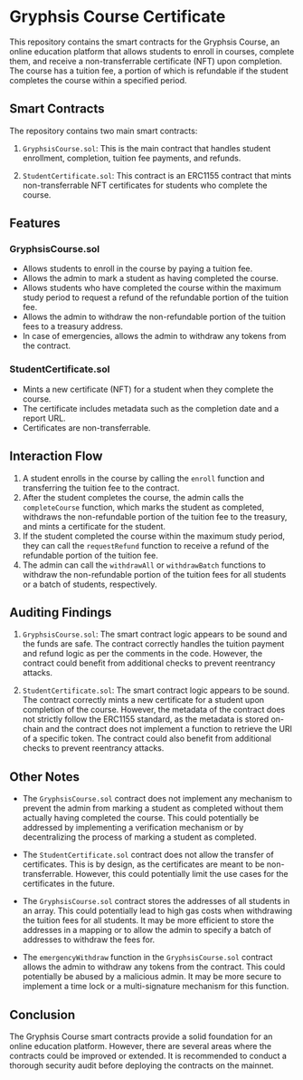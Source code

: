 # Gryphsis Course Certificate

This repository contains the smart contracts for the Gryphsis Course, an online education platform that allows students to enroll in courses, complete them, and receive a non-transferrable certificate (NFT) upon completion. The course has a tuition fee, a portion of which is refundable if the student completes the course within a specified period.

## Smart Contracts

The repository contains two main smart contracts:

1. `GryphsisCourse.sol`: This is the main contract that handles student enrollment, completion, tuition fee payments, and refunds.

2. `StudentCertificate.sol`: This contract is an ERC1155 contract that mints non-transferrable NFT certificates for students who complete the course.

## Features

### GryphsisCourse.sol

- Allows students to enroll in the course by paying a tuition fee.
- Allows the admin to mark a student as having completed the course.
- Allows students who have completed the course within the maximum study period to request a refund of the refundable portion of the tuition fee.
- Allows the admin to withdraw the non-refundable portion of the tuition fees to a treasury address.
- In case of emergencies, allows the admin to withdraw any tokens from the contract.

### StudentCertificate.sol

- Mints a new certificate (NFT) for a student when they complete the course.
- The certificate includes metadata such as the completion date and a report URL.
- Certificates are non-transferrable.

## Interaction Flow

1. A student enrolls in the course by calling the `enroll` function and transferring the tuition fee to the contract.
2. After the student completes the course, the admin calls the `completeCourse` function, which marks the student as completed, withdraws the non-refundable portion of the tuition fee to the treasury, and mints a certificate for the student.
3. If the student completed the course within the maximum study period, they can call the `requestRefund` function to receive a refund of the refundable portion of the tuition fee.
4. The admin can call the `withdrawAll` or `withdrawBatch` functions to withdraw the non-refundable portion of the tuition fees for all students or a batch of students, respectively.

## Auditing Findings

1. `GryphsisCourse.sol`: The smart contract logic appears to be sound and the funds are safe. The contract correctly handles the tuition payment and refund logic as per the comments in the code. However, the contract could benefit from additional checks to prevent reentrancy attacks.

2. `StudentCertificate.sol`: The smart contract logic appears to be sound. The contract correctly mints a new certificate for a student upon completion of the course. However, the metadata of the contract does not strictly follow the ERC1155 standard, as the metadata is stored on-chain and the contract does not implement a function to retrieve the URI of a specific token. The contract could also benefit from additional checks to prevent reentrancy attacks.

## Other Notes

- The `GryphsisCourse.sol` contract does not implement any mechanism to prevent the admin from marking a student as completed without them actually having completed the course. This could potentially be addressed by implementing a verification mechanism or by decentralizing the process of marking a student as completed.

- The `StudentCertificate.sol` contract does not allow the transfer of certificates. This is by design, as the certificates are meant to be non-transferrable. However, this could potentially limit the use cases for the certificates in the future.

- The `GryphsisCourse.sol` contract stores the addresses of all students in an array. This could potentially lead to high gas costs when withdrawing the tuition fees for all students. It may be more efficient to store the addresses in a mapping or to allow the admin to specify a batch of addresses to withdraw the fees for.

- The `emergencyWithdraw` function in the `GryphsisCourse.sol` contract allows the admin to withdraw any tokens from the contract. This could potentially be abused by a malicious admin. It may be more secure to implement a time lock or a multi-signature mechanism for this function.

## Conclusion

The Gryphsis Course smart contracts provide a solid foundation for an online education platform. However, there are several areas where the contracts could be improved or extended. It is recommended to conduct a thorough security audit before deploying the contracts on the mainnet.